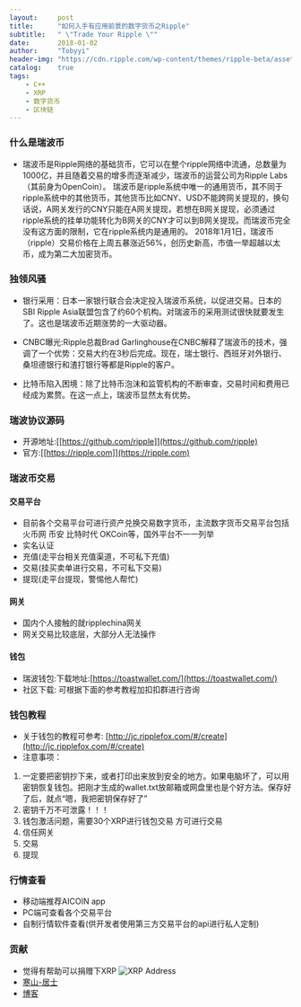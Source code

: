 ```yaml
---
layout:     post
title:      "如何入手有应用前景的数字货币之Ripple"
subtitle:   " \"Trade Your Ripple \""
date:       2018-01-02
author:     "Tobyyi"
header-img: "https://cdn.ripple.com/wp-content/themes/ripple-beta/assets/img/home/home-bg-new.jpg"
catalog:    true
tags:
    - C++
    - XRP
    - 数字货币
    - 区块链
---
```


### 什么是瑞波币

* 瑞波币是Ripple网络的基础货币，它可以在整个ripple网络中流通，总数量为1000亿，并且随着交易的增多而逐渐减少，瑞波币的运营公司为Ripple Labs（其前身为OpenCoin）。
瑞波币是ripple系统中唯一的通用货币，其不同于ripple系统中的其他货币，其他货币比如CNY、USD不能跨网关提现的，换句话说，A网关发行的CNY只能在A网关提现，若想在B网关提现，必须通过ripple系统的挂单功能转化为B网关的CNY才可以到B网关提现。而瑞波币完全没有这方面的限制，它在ripple系统内是通用的。
2018年1月1日，瑞波币（ripple）交易价格在上周五暴涨近56%，创历史新高，市值一举超越以太币，成为第二大加密货币。

### 独领风骚

* 银行采用：日本一家银行联合会决定投入瑞波币系统，以促进交易。日本的SBI Ripple Asia联盟包含了约60个机构。对瑞波币的采用测试很快就要发生了。这也是瑞波币近期涨势的一大驱动器。

* CNBC曝光:Ripple总裁Brad Garlinghouse在CNBC解释了瑞波币的技术，强调了一个优势：交易大约在3秒后完成。现在，瑞士银行、西班牙对外银行、桑坦德银行和渣打银行等都是Ripple的客户。

* 比特币陷入困境：除了比特币泡沫和监管机构的不断审查，交易时间和费用已经成为累赘。在这一点上，瑞波币显然太有优势。

###  瑞波协议源码

* 开源地址:[[https://github.com/ripple]](https://github.com/ripple) 
* 官方:[[https://ripple.com]](https://ripple.com) 


### 瑞波币交易 

#### 交易平台
* 目前各个交易平台可进行资产兑换交易数字货币，主流数字货币交易平台包括 火币网 币安 比特时代 OKCoin等，国外平台不一一列举
* 实名认证
* 充值(走平台相关充值渠道，不可私下充值)
* 交易(挂买卖单进行交易，不可私下交易)
* 提现(走平台提现，警惕他人帮忙)

#### 网关
*  国内个人接触的就ripplechina网关
* 网关交易比较底层，大部分人无法操作

#### 钱包
* 瑞波钱包:下载地址:[https://toastwallet.com/](https://toastwallet.com/)
* 社区下载: 可根据下面的参考教程加扣扣群进行咨询

### 钱包教程
* 关于钱包的教程可参考: [http://jc.ripplefox.com/#/create](http://jc.ripplefox.com/#/create)
* 注意事项：
1. 一定要把密钥抄下来，或者打印出来放到安全的地方。如果电脑坏了，可以用密钥恢复钱包。把刚才生成的wallet.txt放邮箱或网盘里也是个好方法。保存好了后，就点“嗯，我把密钥保存好了”
2. 密钥千万不可泄露！！！
3. 钱包激活问题，需要30个XRP进行钱包交易 方可进行交易
4. 信任网关
5. 交易
6. 提现


### 行情查看
* 移动端推荐AICOIN app
* PC端可查看各个交易平台
* 自制行情软件查看(供开发者使用第三方交易平台的api进行私人定制)

### 贡献
* 觉得有帮助可以捐赠下XRP
![XRP Address](http://qtddui.b0.upaiyun.com/gitdir/rippleaddress.png)
* [寒山-居士](https://github.com/toby20130333)
* [博客](http://www.heilqt.com)